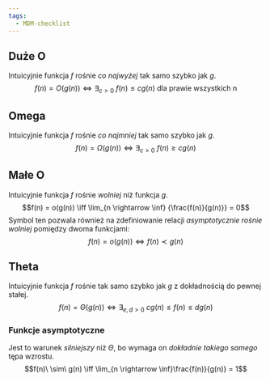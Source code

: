 ```yaml
---
tags:
  - MDM-checklist
---
```

## Duże O

Intuicyjnie funkcja $f$ rośnie *co najwyżej* tak samo szybko jak $g$.
$$f(n) = O(g(n)) \iff \exists_{c>0}\ f(n) \le cg(n) \text{ dla prawie wszystkich n}$$

## Omega

Intuicyjnie funkcja $f$ rośnie *co najmniej* tak samo szybko jak $g$. 
$$f(n) = \Omega(g(n)) \iff \exists_{c>0}\ f(n) \ge cg(n)$$

## Małe O

Intuicyjnie funkcja $f$ rośnie *wolniej* niż funkcja $g$.
$$f(n) = o(g(n)) \iff \lim_{n \rightarrow \inf} {\frac{f(n)}{g(n)}} =   0$$
Symbol ten pozwala również na zdefiniowanie relacji *asymptotycznie rośnie wolniej* pomiędzy dwoma funkcjami: 
$$f(n) = o(g(n)) \iff f(n) \prec g(n)$$

## Theta

Intuicyjnie funkcja $f$ rośnie tak samo szybko jak $g$ z dokładnością do pewnej stałej.
$$f(n) = \Theta(g(n)) \iff \exists_{e,d>0}\ cg(n) \le f(n) \le dg(n)$$

### Funkcje asymptotyczne

Jest to warunek *silniejszy* niż $\Theta$, bo wymaga on *dokładnie takiego samego* tępa wzrostu.
$$f(n)\ \sim\ g(n) \iff \lim_{n \rightarrow \inf}\frac{f(n)}{g(n)} = 1$$